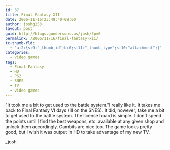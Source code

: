 ```yaml
---
id: 37
title: Final Fantasy XII
date: 2006-11-16T23:49:40-08:00
author: joshg253
layout: post
guid: http://blogs.gundersons.us/josh/?p=6
permalink: /2006/11/16/final-fantasy-xii/
tc-thumb-fld:
  - 'a:2:{s:9:"_thumb_id";b:0;s:11:"_thumb_type";s:10:"attachment";}'
categories:
  - video games
tags:
  - Final Fantasy
  - HD
  - PS2
  - SNES
  - TV
  - video games
---
```

"It took me a bit to get used to the battle system."I really like it. It takes me back to Final Fantasy VI days (III on the SNES). It did, however, take me a bit to get used to the battle system. The license board is simple. I don't spend the points until I find the best weapons, etc. available at any given shop and unlock them accordingly. Gambits are nice too. The game looks pretty good, but I wish it was output in HD to take advantage of my new TV.

_josh